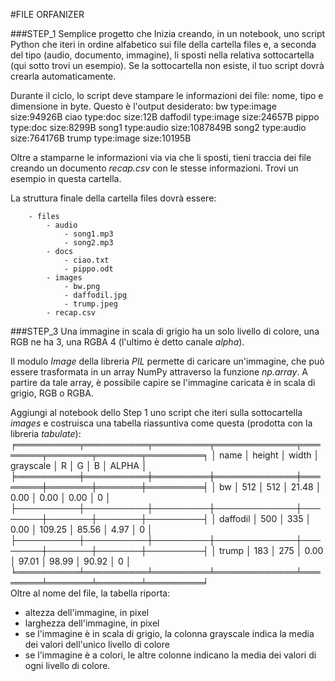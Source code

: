 #FILE ORFANIZER 

###STEP_1
Semplice progetto che Inizia creando, in un notebook, uno script Python che iteri in ordine alfabetico sui file della cartella files e, a seconda del tipo (audio, documento, immagine), li sposti nella relativa sottocartella (qui sotto trovi un esempio). Se la sottocartella non esiste, il tuo script dovrà crearla automaticamente.

Durante il ciclo, lo script deve stampare le informazioni dei file: nome, tipo e dimensione in byte. Questo è l'output desiderato:
bw type:image size:94926B
ciao type:doc size:12B
daffodil type:image size:24657B
pippo type:doc size:8299B
song1 type:audio size:1087849B
song2 type:audio size:764176B
trump type:image size:10195B

Oltre a stamparne le informazioni via via che li sposti, tieni traccia dei file creando un documento *recap.csv* con le stesse informazioni. Trovi un esempio in questa cartella.

La struttura finale della cartella files dovrà essere:

        - files            
            - audio
                - song1.mp3
                - song2.mp3
            - docs
                - ciao.txt
                - pippo.odt
            - images
                - bw.png
                - daffodil.jpg
                - trump.jpeg    
            - recap.csv
###STEP_3
Una immagine in scala di grigio ha un solo livello di colore, una RGB ne ha 3, una RGBA 4 (l'ultimo è detto canale *alpha*).

Il modulo *Image* della libreria *PIL* permette di caricare un'immagine, che può essere trasformata in un array NumPy attraverso la funzione *np.array*. A partire da tale array, è possibile capire se l'immagine caricata è in scala di grigio, RGB o RGBA.

Aggiungi al notebook dello Step 1 uno script che iteri sulla sottocartella *images* e costruisca una tabella riassuntiva come questa (prodotta con la libreria *tabulate*):
 ╒══════════╤══════════╤═════════╤═════════════╤════════╤═══════╤═══════╤═════════╕
│ name     │   height │   width │   grayscale │      R │     G │     B │   ALPHA │
╞══════════╪══════════╪═════════╪═════════════╪════════╪═══════╪═══════╪═════════╡
│ bw       │      512 │     512 │       21.48 │   0.00 │  0.00 │  0.00 │       0 │
├──────────┼──────────┼─────────┼─────────────┼────────┼───────┼───────┼─────────┤
│ daffodil │      500 │     335 │        0.00 │ 109.25 │ 85.56 │  4.97 │       0 │
├──────────┼──────────┼─────────┼─────────────┼────────┼───────┼───────┼─────────┤
│ trump    │      183 │     275 │        0.00 │  97.01 │ 98.99 │ 90.92 │       0 │
╘══════════╧══════════╧═════════╧═════════════╧════════╧═══════╧═══════╧═════════╛               
Oltre al nome del file, la tabella riporta:

- altezza dell'immagine, in pixel
- larghezza dell'immagine, in pixel
- se l'immagine è in scala di grigio, la colonna grayscale indica la media dei valori dell'unico livello di colore
- se l'immagine è a colori, le altre colonne indicano la media dei valori di ogni livello di colore.